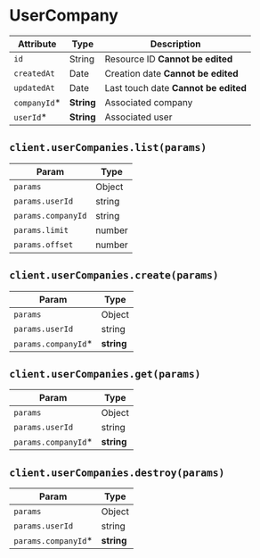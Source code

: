 # UserCompany

| Attribute | Type | Description |
| --------- | ---- | ----------- |
| `id`         | String     | Resource ID **Cannot be edited** |
| `createdAt` | Date       | Creation date **Cannot be edited** |
| `updatedAt` | Date       | Last touch date **Cannot be edited** |
| `companyId`* | **String** | Associated company |
| `userId`*    | **String** | Associated user |

## `client.userCompanies.list(params)`

| Param | Type |
|-------|------|
| `params`           | Object |
| `params.userId`    | string |
| `params.companyId` | string |
| `params.limit`     | number |
| `params.offset`    | number |

## `client.userCompanies.create(params)`

| Param | Type |
|-------|------|
| `params`            | Object |
| `params.userId`     | string |
| `params.companyId`* | **string** |

## `client.userCompanies.get(params)`

| Param | Type |
|-------|------|
| `params`            | Object |
| `params.userId`     | string |
| `params.companyId`* | **string** |

## `client.userCompanies.destroy(params)`

| Param | Type |
|-------|------|
| `params`            | Object |
| `params.userId`     | string |
| `params.companyId`* | **string** |

